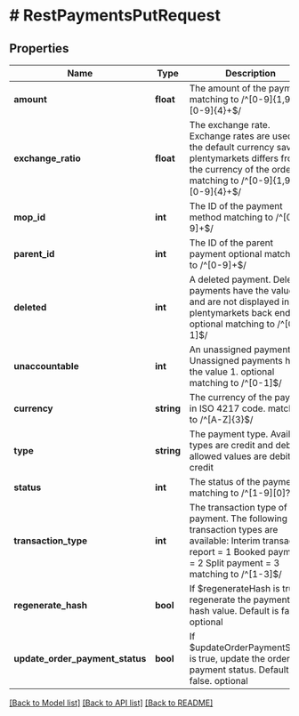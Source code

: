 # # RestPaymentsPutRequest

## Properties

Name | Type | Description | Notes
------------ | ------------- | ------------- | -------------
**amount** | **float** | The amount of the payment  matching to /^[0-9]{1,9}[\\.][0-9]{4}+$/ |
**exchange_ratio** | **float** | The exchange rate. Exchange rates are used if the default currency saved in plentymarkets differs from the currency of the order.  matching to /^[0-9]{1,9}[\\.][0-9]{4}+$/ |
**mop_id** | **int** | The ID of the payment method  matching to /^[0-9]+$/ |
**parent_id** | **int** | The ID of the parent payment optional matching to /^[0-9]+$/ | [optional]
**deleted** | **int** | A deleted payment. Deleted payments have the value 1 and are not displayed in the plentymarkets back end. optional matching to /^[0-1]$/ | [optional]
**unaccountable** | **int** | An unassigned payment. Unassigned payments have the value 1. optional matching to /^[0-1]$/ | [optional]
**currency** | **string** | The currency of the payment in ISO 4217 code.  matching to /^[A-Z]{3}$/ |
**type** | **string** | The payment type. Available types are credit and debit.  allowed values are debit, credit |
**status** | **int** | The status of the payment  matching to /^[1-9][0]?$/ |
**transaction_type** | **int** | The transaction type of the payment. The following transaction types are available:      Interim transaction report &#x3D; 1     Booked payment &#x3D; 2     Split payment &#x3D; 3   matching to /^[1-3]$/ |
**regenerate_hash** | **bool** | If $regenerateHash is true, regenerate the payment hash value. Default is false. optional | [optional]
**update_order_payment_status** | **bool** | If $updateOrderPaymentStatus is true, update the order payment status. Default is false. optional | [optional]

[[Back to Model list]](../../README.md#models) [[Back to API list]](../../README.md#endpoints) [[Back to README]](../../README.md)
